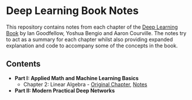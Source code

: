 # Deep Learning Book Notes

This repository contains notes from each chapter of the [Deep Learning Book](https://www.deeplearningbook.org/) by Ian Goodfellow, Yoshua Bengio and Aaron Courville. The notes try to act as a summary for each chapter whilst also providing expanded explanation and code to accompany some of the concepts in the book.

## Contents

* __Part I: Applied Math and Machine Learning Basics__
  * Chapter 2: Linear Algebra - [Original Chapter](https://www.deeplearningbook.org/contents/linear_algebra.html), [Notes](linear-algebra.ipynb)
* __Part II: Modern Practical Deep Networks__
  
  
